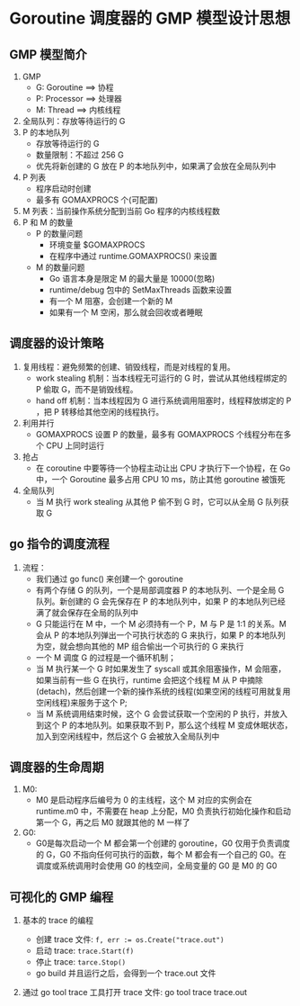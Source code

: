 # Goroutine 调度器的 GMP 模型设计思想
## GMP 模型简介

1. GMP
    + G: Goroutine ==> 协程
    + P: Processor ==> 处理器
    + M: Thread ==> 内核线程
2. 全局队列：存放等待运行的 G
3. P 的本地队列
    + 存放等待运行的 G
    + 数量限制：不超过 256 G
    + 优先将新创建的 G 放在 P 的本地队列中，如果满了会放在全局队列中
4. P 列表
    + 程序启动时创建
    + 最多有 GOMAXPROCS 个(可配置)
5. M 列表：当前操作系统分配到当前 Go 程序的内核线程数
6. P 和 M 的数量
    + P 的数量问题
        * 环境变量 $GOMAXPROCS
        * 在程序中通过 runtime.GOMAXPROCS() 来设置
    + M 的数量问题
        * Go 语言本身是限定 M 的最大量是 10000(忽略)
        * runtime/debug 包中的 SetMaxThreads 函数来设置
        * 有一个 M 阻塞，会创建一个新的 M
        * 如果有一个 M 空闲，那么就会回收或者睡眠

## 调度器的设计策略

1. 复用线程：避免频繁的创建、销毁线程，而是对线程的复用。
    - work stealing 机制：当本线程无可运行的 G 时，尝试从其他线程绑定的 P 偷取 G，而不是销毁线程。
    - hand off 机制：当本线程因为 G 进行系统调用阻塞时，线程释放绑定的 P ，把 P 转移给其他空闲的线程执行。
2. 利用并行
    - GOMAXPROCS 设置 P 的数量，最多有 GOMAXPROCS 个线程分布在多个 CPU 上同时运行
3. 抢占
    - 在 coroutine 中要等待一个协程主动让出 CPU 才执行下一个协程，在 Go 中，一个 Goroutine 最多占用 CPU 10 ms，防止其他 goroutine 被饿死
4. 全局队列
    - 当 M 执行 work stealing 从其他 P 偷不到 G 时，它可以从全局 G 队列获取 G

## go 指令的调度流程

1. 流程：
    - 我们通过 go func() 来创建一个 goroutine
    - 有两个存储 G 的队列，一个是局部调度器 P 的本地队列、一个是全局 G 队列。新创建的 G 会先保存在 P 的本地队列中，如果 P 的本地队列已经满了就会保存在全局的队列中
    - G 只能运行在 M 中，一个 M 必须持有一个 P，M 与 P 是 1:1 的关系。M 会从 P 的本地队列弹出一个可执行状态的 G 来执行，如果 P 的本地队列为空，就会想向其他的 MP 组合偷出一个可执行的 G 来执行
    - 一个 M 调度 G 的过程是一个循环机制；
    - 当 M 执行某一个 G 时如果发生了 syscall 或其余阻塞操作，M 会阻塞，如果当前有一些 G 在执行，runtime 会把这个线程 M 从 P 中摘除(detach)，然后创建一个新的操作系统的线程(如果空闲的线程可用就复用空闲线程)来服务于这个 P;
    - 当 M 系统调用结束时候，这个 G 会尝试获取一个空闲的 P 执行，并放入到这个 P 的本地队列。如果获取不到 P，那么这个线程 M 变成休眠状态，加入到空闲线程中，然后这个 G 会被放入全局队列中

## 调度器的生命周期

1. M0:
    - M0 是启动程序后编号为 0 的主线程，这个 M 对应的实例会在 runtime.m0 中，不需要在 heap 上分配，M0 负责执行初始化操作和启动第一个 G，再之后 M0 就跟其他的 M 一样了
2. G0:
    - G0是每次启动一个 M 都会第一个创建的 goroutine，G0 仅用于负责调度的 G，G0 不指向任何可执行的函数，每个 M 都会有一个自己的 G0。在调度或系统调用时会使用 G0 的栈空间，全局变量的 G0 是 M0 的 G0

## 可视化的 GMP 编程

1. 基本的 trace 的编程
    - 创建 trace 文件: `f, err := os.Create("trace.out")`
    - 启动 trace: `trace.Start(f)`
    - 停止 trace: `tarce.Stop()`
    - go build 并且运行之后，会得到一个 trace.out 文件

2. 通过 go tool trace 工具打开 trace 文件: go tool trace trace.out
